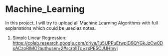 # Machine_Learning
In this project, I will try to upload all Machine Learning Algorithms with full explanations which could be used as notes.

1. Simple Linear Regression: https://colab.research.google.com/drive/1u5UPPuEtwpiD9QYGkJzCw0DsACzoRlMO?authuser=2#scrollTo=zxPE5CJUHmvj
